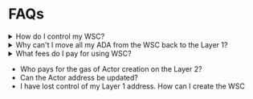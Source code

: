 # FAQs

<details><summary>How do I control my WSC?</summary>
<p>

The Layer 1 (L1) blockchain acts as a robust coordination layer, allowing users to execute smart contracts on sidechains or L2 while remaining on the L1 blockchain. While you can have funds in the WSC and transfer them from the L1 to the L2 and from the L2 to the L1, the action is triggered by the Layer 1 address.


</p>
</details>


<details><summary>Why can't I move all my ADA from the WSC back to the Layer 1?</summary>
<p>

(...)

</p>
</details>





<details><summary>
What fees do I pay for using WSC?</summary>
<p>

The transaction costs can be broken down into these components:

- **Bridge Fee** - a fee of 1.1 TADA is paid to the bridge
  - 0.1 TADA for wrapping
  - 1.0 TADA for unwrapping
- **Bridge Lock-up** - a temporary deposit of 3 ADA is locked in the bridge. Upon unwrapping, you will receive back the 3 ADA deposit.
- **EVM fees** - the gas for the transaction on the sidechain



</p>
</details>


- Who pays for the gas of Actor creation on the Layer 2?
- Can the Actor address be updated?
- I have lost control of my Layer 1 address. How can I create the WSC

